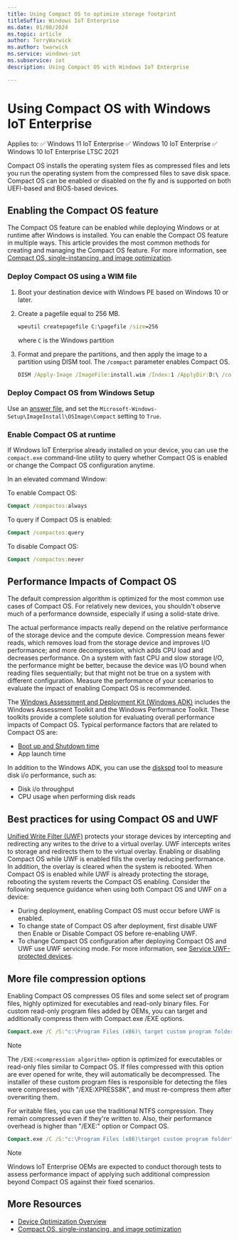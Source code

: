 ```yaml
---
title: Using Compact OS to optimize storage footprint
titleSuffix: Windows IoT Enterprise
ms.date: 01/08/2024
ms.topic: article
author: TerryWarwick
ms.author: twarwick
ms.service: windows-iot
ms.subservice: iot
description: Using Compact OS with Windows IoT Enterprise

---
```


# Using Compact OS with Windows IoT Enterprise

Applies to:
✅ Windows 11 IoT Enterprise
✅ Windows 10 IoT Enterprise
✅ Windows 10 IoT Enterprise LTSC 2021

 Compact OS installs the operating system files as compressed files and lets you run the operating system from the compressed files to save disk space.  Compact OS can be enabled or disabled on the fly and is supported on both UEFI-based and BIOS-based devices.

## Enabling the Compact OS feature

The Compact OS feature can be enabled while deploying Windows or at runtime after Windows is installed. You can enable the Compact OS feature in multiple ways. This article provides the most common methods for creating and managing the Compact OS feature. For more information, see [Compact OS, single-instancing, and image optimization](/windows-hardware/manufacture/desktop/compact-os).

### Deploy Compact OS using a WIM file

1. Boot your destination device with Windows PE based on Windows 10 or later.
1. Create a pagefile equal to 256 MB.

    ```cmd
    wpeutil createpagefile C:\pagefile /size=256
    ```

    where `C` is the Windows partition

1. Format and prepare the partitions, and then apply the image to a partition using DISM tool. The `/compact`     parameter enables Compact OS.

    ```cmd
    DISM /Apply-Image /ImageFile:install.wim /Index:1 /ApplyDir:D:\ /compact
    ```

### Deploy Compact OS from Windows Setup

Use an [answer file](/windows-hardware/customize/desktop/unattend/), and set the `Microsoft-Windows-Setup\ImageInstall\OSImage\Compact` setting to `True`.

### Enable Compact OS at runtime

If Windows IoT Enterprise already installed on your device, you can use the `compact.exe` command-line utility to query whether Compact OS is enabled or change the Compact OS configuration anytime.

In an elevated command Window:

To enable Compact OS:

```cmd
Compact /compactos:always
```

To query if Compact OS is enabled:

```cmd
Compact /compactos:query
```

To disable Compact OS:

```cmd
Compact /compactos:never
```

## Performance Impacts of Compact OS

The default compression algorithm is optimized for the most common use cases of Compact OS. For relatively new devices, you shouldn't observe much of a performance downside, especially if using a solid-state drive.

The actual performance impacts really depend on the relative performance of the storage device and the compute device.  Compression means fewer reads, which removes load from the storage device and improves I/O performance; and more decompression, which adds CPU load and decreases performance.  On a system with fast CPU and slow storage I/O, the performance might be better, because the device was I/O bound when reading files sequentially; but that might not be true on a system with different configuration. Measure the performance of your scenarios to evaluate the impact of enabling Compact OS is recommended.

The [Windows Assessment and Deployment Kit (Windows ADK)](/windows-hardware/get-started/adk-install) includes the Windows Assessment Toolkit and the Windows Performance Toolkit. These toolkits provide a complete solution for evaluating overall performance impacts of Compact OS. Typical performance factors that are related to Compact OS are:

- [Boot up and Shutdown time](/windows-hardware/test/assessments/onoff-transition-performance)
- App launch time

In addition to the Windows ADK, you can use the [diskspd](https://github.com/microsoft/diskspd) tool to measure disk i/o performance, such as:

- Disk i/o throughput
- CPU usage when performing disk reads

## Best practices for using Compact OS and UWF

[Unified Write Filter (UWF)](/windows/configuration/unified-write-filter) protects your storage devices by intercepting and redirecting any writes to the drive to a virtual overlay. UWF intercepts writes to storage and redirects them to the virtual overlay. Enabling or disabling Compact OS while UWF is enabled fills the overlay reducing performance. In addition, the overlay is cleared when the system is rebooted.  When Compact OS is enabled while UWF is already protecting the storage, rebooting the system reverts the Compact OS enabling.  Consider the following sequence guidance when using both Compact OS and UWF on a device:

- During deployment, enabling Compact OS must occur before UWF is enabled.
- To change state of Compact OS after deployment, first disable UWF then Enable or Disable Compact OS before re-enabling UWF.
- To change Compact OS configuration after deploying Compact OS and UWF use UWF servicing mode. For more information, see [Service UWF-protected devices](/windows/configuration/unified-write-filter/uwf-servicing).

## More file compression options

Enabling Compact OS compresses OS files and some select set of program files, highly optimized for executables and read-only binary files.  For custom read-only program files added by OEMs, you can target and additionally compress them with Compact.exe /EXE options.

```cmd
Compact.exe /C /S:"c:\Program Files (x86)\ target custom program folder" /EXE:XPRESS8K *.dll
```

>[!NOTE]
>The `/EXE:<compression algorithm>` option is optimized for executables or read-only files similar to Compact OS.  If files compressed with this option are ever opened for write, they will automatically be decompressed.  The installer of these custom program files is responsible for detecting the files were compressed with "/EXE:XPRESS8K", and must re-compress them after overwriting them.

For writable files, you can use the traditional NTFS compression.  They remain compressed even if they're written to. Also, their performance overhead is higher than "/EXE:" option or Compact OS.

```cmd
Compact.exe /C /S:"c:\Program Files (x86)\target custom program folder" *writable*files*pattern*
```

>[!note]
>Windows IoT Enterprise OEMs are expected to conduct thorough tests to assess performance impact of applying such additional compression beyond Compact OS against their fixed scenarios.

## More Resources

- [Device Optimization Overview](Overview.md)
- [Compact OS, single-instancing, and image optimization](/windows-hardware/manufacture/desktop/compact-os)
